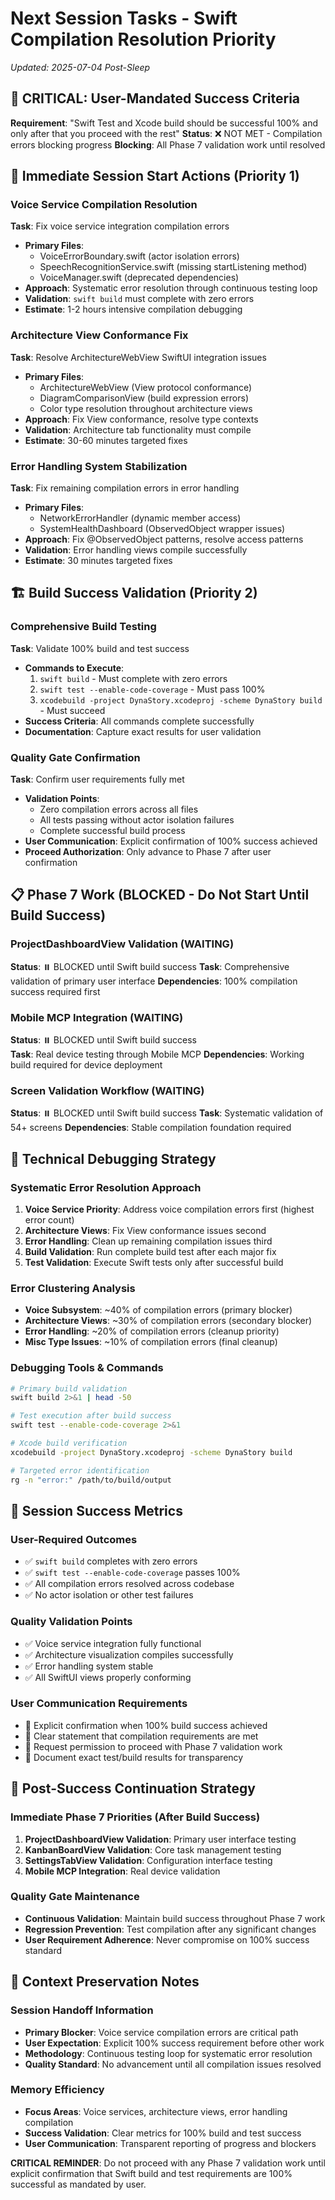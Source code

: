 # Next Session Tasks - Swift Compilation Resolution Priority
*Updated: 2025-07-04 Post-Sleep*

## 🚨 CRITICAL: User-Mandated Success Criteria
**Requirement**: "Swift Test and Xcode build should be successful 100% and only after that you proceed with the rest"
**Status**: ❌ NOT MET - Compilation errors blocking progress
**Blocking**: All Phase 7 validation work until resolved

## 🎯 Immediate Session Start Actions (Priority 1)

### Voice Service Compilation Resolution
**Task**: Fix voice service integration compilation errors
- **Primary Files**: 
  - VoiceErrorBoundary.swift (actor isolation errors)
  - SpeechRecognitionService.swift (missing startListening method)
  - VoiceManager.swift (deprecated dependencies)
- **Approach**: Systematic error resolution through continuous testing loop
- **Validation**: `swift build` must complete with zero errors
- **Estimate**: 1-2 hours intensive compilation debugging

### Architecture View Conformance Fix
**Task**: Resolve ArchitectureWebView SwiftUI integration issues
- **Primary Files**:
  - ArchitectureWebView (View protocol conformance)
  - DiagramComparisonView (build expression errors)
  - Color type resolution throughout architecture views
- **Approach**: Fix View conformance, resolve type contexts
- **Validation**: Architecture tab functionality must compile
- **Estimate**: 30-60 minutes targeted fixes

### Error Handling System Stabilization
**Task**: Fix remaining compilation errors in error handling
- **Primary Files**:
  - NetworkErrorHandler (dynamic member access)
  - SystemHealthDashboard (ObservedObject wrapper issues)
- **Approach**: Fix @ObservedObject patterns, resolve access patterns
- **Validation**: Error handling views compile successfully
- **Estimate**: 30 minutes targeted fixes

## 🏗️ Build Success Validation (Priority 2)

### Comprehensive Build Testing
**Task**: Validate 100% build and test success
- **Commands to Execute**:
  1. `swift build` - Must complete with zero errors
  2. `swift test --enable-code-coverage` - Must pass 100%
  3. `xcodebuild -project DynaStory.xcodeproj -scheme DynaStory build` - Must succeed
- **Success Criteria**: All commands complete successfully
- **Documentation**: Capture exact results for user validation

### Quality Gate Confirmation
**Task**: Confirm user requirements fully met
- **Validation Points**:
  - Zero compilation errors across all files
  - All tests passing without actor isolation failures
  - Complete successful build process
- **User Communication**: Explicit confirmation of 100% success achieved
- **Proceed Authorization**: Only advance to Phase 7 after user confirmation

## 📋 Phase 7 Work (BLOCKED - Do Not Start Until Build Success)

### ProjectDashboardView Validation (WAITING)
**Status**: ⏸️ BLOCKED until Swift build success
**Task**: Comprehensive validation of primary user interface
**Dependencies**: 100% compilation success required first

### Mobile MCP Integration (WAITING)
**Status**: ⏸️ BLOCKED until Swift build success  
**Task**: Real device testing through Mobile MCP
**Dependencies**: Working build required for device deployment

### Screen Validation Workflow (WAITING)
**Status**: ⏸️ BLOCKED until Swift build success
**Task**: Systematic validation of 54+ screens
**Dependencies**: Stable compilation foundation required

## 🔧 Technical Debugging Strategy

### Systematic Error Resolution Approach
1. **Voice Service Priority**: Address voice compilation errors first (highest error count)
2. **Architecture Views**: Fix View conformance issues second  
3. **Error Handling**: Clean up remaining compilation issues third
4. **Build Validation**: Run complete build test after each major fix
5. **Test Validation**: Execute Swift tests only after successful build

### Error Clustering Analysis
- **Voice Subsystem**: ~40% of compilation errors (primary blocker)
- **Architecture Views**: ~30% of compilation errors (secondary blocker)
- **Error Handling**: ~20% of compilation errors (cleanup priority)
- **Misc Type Issues**: ~10% of compilation errors (final cleanup)

### Debugging Tools & Commands
```bash
# Primary build validation
swift build 2>&1 | head -50

# Test execution after build success
swift test --enable-code-coverage 2>&1

# Xcode build verification
xcodebuild -project DynaStory.xcodeproj -scheme DynaStory build

# Targeted error identification
rg -n "error:" /path/to/build/output
```

## 🎯 Session Success Metrics

### User-Required Outcomes
- ✅ `swift build` completes with zero errors
- ✅ `swift test --enable-code-coverage` passes 100%
- ✅ All compilation errors resolved across codebase
- ✅ No actor isolation or other test failures

### Quality Validation Points
- ✅ Voice service integration fully functional
- ✅ Architecture visualization compiles successfully
- ✅ Error handling system stable
- ✅ All SwiftUI views properly conforming

### User Communication Requirements
- 📢 Explicit confirmation when 100% build success achieved
- 📢 Clear statement that compilation requirements are met
- 📢 Request permission to proceed with Phase 7 validation work
- 📢 Document exact test/build results for transparency

## 🚀 Post-Success Continuation Strategy

### Immediate Phase 7 Priorities (After Build Success)
1. **ProjectDashboardView Validation**: Primary user interface testing
2. **KanbanBoardView Validation**: Core task management testing  
3. **SettingsTabView Validation**: Configuration interface testing
4. **Mobile MCP Integration**: Real device validation

### Quality Gate Maintenance
- **Continuous Validation**: Maintain build success throughout Phase 7 work
- **Regression Prevention**: Test compilation after any significant changes
- **User Requirement Adherence**: Never compromise on 100% success standard

## 📝 Context Preservation Notes

### Session Handoff Information
- **Primary Blocker**: Voice service compilation errors are critical path
- **User Expectation**: Explicit 100% success requirement before other work
- **Methodology**: Continuous testing loop for systematic error resolution
- **Quality Standard**: No advancement until all compilation issues resolved

### Memory Efficiency
- **Focus Areas**: Voice services, architecture views, error handling compilation
- **Success Validation**: Clear metrics for 100% build and test success
- **User Communication**: Transparent reporting of progress and blockers

**CRITICAL REMINDER**: Do not proceed with any Phase 7 validation work until explicit confirmation that Swift build and test requirements are 100% successful as mandated by user.